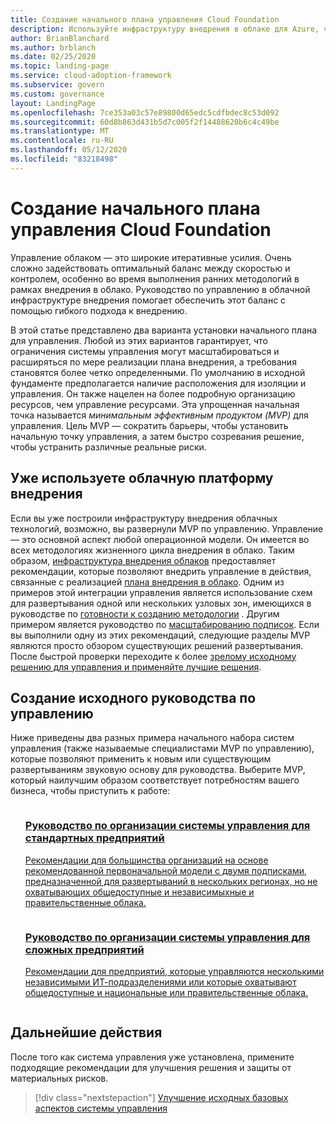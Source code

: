 ```yaml
---
title: Создание начального плана управления Cloud Foundation
description: Используйте инфраструктуру внедрения в облаке для Azure, чтобы приступить к управлению облаком, установив начальное облако по управлению Cloud Foundation.
author: BrianBlanchard
ms.author: brblanch
ms.date: 02/25/2020
ms.topic: landing-page
ms.service: cloud-adoption-framework
ms.subservice: govern
ms.custom: governance
layout: LandingPage
ms.openlocfilehash: 7ce353a03c57e89800d65edc5cdfbdec8c53d092
ms.sourcegitcommit: 60d8b863d431b5d7c005f2f14488620b6c4c49be
ms.translationtype: MT
ms.contentlocale: ru-RU
ms.lasthandoff: 05/12/2020
ms.locfileid: "83218498"
---
```

# <a name="establish-an-initial-cloud-governance-foundation"></a>Создание начального плана управления Cloud Foundation

Управление облаком — это широкие итеративные усилия. Очень сложно задействовать оптимальный баланс между скоростью и контролем, особенно во время выполнения ранних методологий в рамках внедрения в облако. Руководство по управлению в облачной инфраструктуре внедрения помогает обеспечить этот баланс с помощью гибкого подхода к внедрению.

В этой статье представлено два варианта установки начального плана для управления. Любой из этих вариантов гарантирует, что ограничения системы управления могут масштабироваться и расширяться по мере реализации плана внедрения, а требования становятся более четко определенными. По умолчанию в исходной фундаменте предполагается наличие расположения для изоляции и управления. Он также нацелен на более подробную организацию ресурсов, чем управление ресурсами. Эта упрощенная начальная точка называется _минимальным эффективным продуктом (MVP)_ для управления. Цель MVP — сократить барьеры, чтобы установить начальную точку управления, а затем быстро созревания решение, чтобы устранить различные реальные риски.

## <a name="already-using-the-cloud-adoption-framework"></a>Уже используете облачную платформу внедрения

Если вы уже построили инфраструктуру внедрения облачных технологий, возможно, вы развернули MVP по управлению. Управление — это основной аспект любой операционной модели. Он имеется во всех методологиях жизненного цикла внедрения в облако. Таким образом, [инфраструктура внедрения облаков](../index.yml) предоставляет рекомендации, которые позволяют внедрить управление в действия, связанные с реализацией [плана внедрения в облако](../plan/index.md). Одним из примеров этой интеграции управления является использование схем для развертывания одной или нескольких узловых зон, имеющихся в руководстве по [готовности к созданию методологии](../ready/index.md) . Другим примером является руководство по [масштабированию подписок](../ready/azure-best-practices/scale-subscriptions.md). Если вы выполнили одну из этих рекомендаций, следующие разделы MVP являются просто обзором существующих решений развертывания. После быстрой проверки переходите к более [зрелому исходному решению для управления и применяйте лучшие решения](./foundation-improvements.md).

## <a name="establish-an-initial-governance-foundation"></a>Создание исходного руководства по управлению

Ниже приведены два разных примера начального набора систем управления (также называемые специалистами MVP по управлению), которые позволяют применить к новым или существующим развертываниям звуковую основу для руководства. Выберите MVP, который наилучшим образом соответствует потребностям вашего бизнеса, чтобы приступить к работе:

<!-- markdownlint-disable MD033 -->

<ul class="panelContent cardsZ">
<li style="display: flex; flex-direction: column;">
    <a href="./guides/standard/index.md" style="display: flex; flex-direction: column; flex: 1 0 auto;">
        <div class="cardSize" style="flex: 1 0 auto; display: flex;">
            <div class="cardPadding" style="display: flex;">
                <div class="card">
                    <div class="cardText">
                        <h3>Руководство по организации системы управления для стандартных предприятий</h3>
                        <p>Рекомендации для большинства организаций на основе рекомендованной первоначальной модели с двумя подписками, предназначенной для развертываний в нескольких регионах, но не охватывающих общедоступные и независимыхные и правительственные облака.</p>
                    </div>
                </div>
            </div>
        </div>
    </a>
</li>
<li style="display: flex; flex-direction: column;">
    <a href="./guides/complex/index.md" style="display: flex; flex-direction: column; flex: 1 0 auto;">
        <div class="cardSize" style="flex: 1 0 auto; display: flex;">
            <div class="cardPadding" style="display: flex;">
                <div class="card">
                    <div class="cardText">
                        <h3>Руководство по организации системы управления для сложных предприятий</h3>
                        <p>Рекомендации для предприятий, которые управляются несколькими независимыми ИТ-подразделениями или которые охватывают общедоступные и национальные или правительственные облака.</p>
                    </div>
                </div>
            </div>
        </div>
    </a>
</li>
</ul>
<!-- markdownlint-enable MD033 -->

## <a name="next-steps"></a>Дальнейшие действия

После того как система управления уже установлена, примените подходящие рекомендации для улучшения решения и защиты от материальных рисков.

> [!div class="nextstepaction"]
> [Улучшение исходных базовых аспектов системы управления](./foundation-improvements.md)
